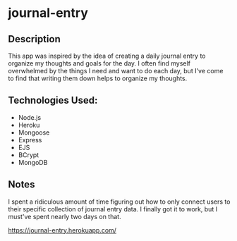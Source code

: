 # journal-entry

## Description
This app was inspired by the idea of creating a daily journal entry to organize my thoughts and goals for the day. I often find myself overwhelmed by the things I need and want to do each day, but I've come to find that writing them down helps to organize my thoughts.

## Technologies Used:
- Node.js
- Heroku
- Mongoose
- Express
- EJS
- BCrypt
- MongoDB

## Notes
I spent a ridiculous amount of time figuring out how to only connect users to their specific collection of journal entry data. I finally got it to work, but I must've spent nearly two days on that.

https://journal-entry.herokuapp.com/
